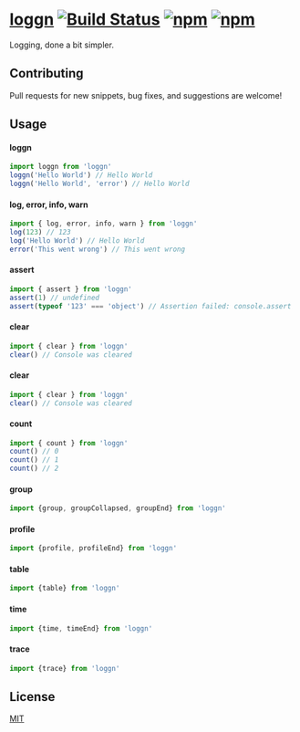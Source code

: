 # [loggn](https://github.com/jxshco/loggn) [![Build Status](https://travis-ci.org/jxshco/loggn.svg?branch=master)](https://travis-ci.org/jxshco/loggn) [![npm](https://img.shields.io/npm/dt/loggn.svg)]() [![npm](https://img.shields.io/npm/v/loggn.svg)]()

Logging, done a bit simpler.

## Contributing

Pull requests for new snippets, bug fixes, and suggestions are welcome!

## Usage
#### loggn
```js
import loggn from 'loggn'
loggn('Hello World') // Hello World
loggn('Hello World', 'error') // Hello World
```

#### log, error, info, warn
```js
import { log, error, info, warn } from 'loggn'
log(123) // 123
log('Hello World') // Hello World
error('This went wrong') // This went wrong
```

#### assert
```js
import { assert } from 'loggn'
assert(1) // undefined
assert(typeof '123' === 'object') // Assertion failed: console.assert
```

#### clear
```js
import { clear } from 'loggn'
clear() // Console was cleared
```

#### clear
```js
import { clear } from 'loggn'
clear() // Console was cleared
```

#### count
```js
import { count } from 'loggn'
count() // 0
count() // 1
count() // 2
```

#### group
```js
import {group, groupCollapsed, groupEnd} from 'loggn'
```

#### profile
```js
import {profile, profileEnd} from 'loggn'
```

#### table
```js
import {table} from 'loggn'
```

#### time
```js
import {time, timeEnd} from 'loggn'
```

#### trace
```js
import {trace} from 'loggn'
```


## License

[MIT](https://github.com/jxshco/loggn/blob/master/LICENSE)
